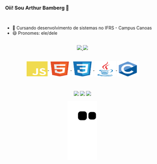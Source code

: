 ### Oii! Sou Arthur Bamberg 👋

<br>

- 📘 Cursando desenvolvimento de sistemas no IFRS - Campus Canoas
- 😄 Pronomes: ele/dele

<br>

<div align="center">
  <a href="https://github.com/Arthur-Bamberg">
  <img height="180em" src="https://github-readme-stats.vercel.app/api?username=Arthur-Bamberg&show_icons=true&theme=omni&include_all_commits=true&count_private=true"/>
  <img height="180em" src="https://github-readme-stats.vercel.app/api/top-langs/?username=Arthur-Bamberg&layout=compact&langs_count=7&theme=omni"/>
</div>
  
  <br>
  
<div align="center" style="display: inline_block"><br>
  <img align="center" alt="JavaScript" height="50" width="70" src="https://raw.githubusercontent.com/devicons/devicon/master/icons/javascript/javascript-plain.svg">
  <img align="center" alt="HTML" height="50" width="70" src="https://raw.githubusercontent.com/devicons/devicon/master/icons/html5/html5-original.svg">
  <img align="center" alt="CSS" height="50" width="70" src="https://raw.githubusercontent.com/devicons/devicon/master/icons/css3/css3-original.svg">
  <img align="center" alt="Java" height="50" width="70" src="https://raw.githubusercontent.com/devicons/devicon/master/icons/java/java-original.svg">
  <img align="center" alt="C" height="50" width="70" src="https://raw.githubusercontent.com/devicons/devicon/master/icons/c/c-original.svg">
</div>
  
  <br>
  
  ##
 
<div align="center"> 
  <a href="https://instagram.com/arthur_bamberg" target="_blank"><img src="https://img.shields.io/badge/-Instagram-%23E4405F?style=for-the-badge&logo=instagram&logoColor=white" target="_blank"></a>
  <a href="https://www.linkedin.com/in/arthur-bamberg" target="_blank"><img src="https://img.shields.io/badge/-LinkedIn-%230077B5?style=for-the-badge&logo=linkedin&logoColor=white" target="_blank"></a>
  <a href = "mailto:bamberguisses@gmail.com"><img src="https://img.shields.io/badge/-Gmail-%23333?style=for-the-badge&logo=gmail&logoColor=white" target="_blank"></a>
  
  ![Snake animation](https://github.com/Arthur-Bamberg/Arthur-Bamberg/blob/output/github-contribution-grid-snake.svg)
  
</div>
